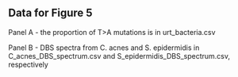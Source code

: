 ## Data for Figure 5

Panel A - the proportion of T>A mutations is in urt_bacteria.csv

Panel B - DBS spectra from C. acnes and S. epidermidis in C_acnes_DBS_spectrum.csv and S_epidermidis_DBS_spectrum.csv, respectively
